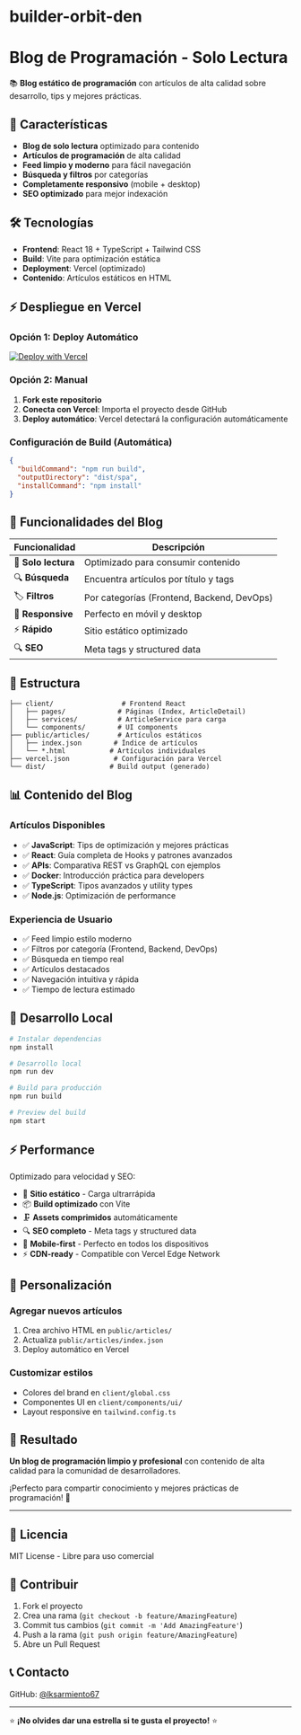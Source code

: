 # builder-orbit-den

# Blog de Programación - Solo Lectura

📚 **Blog estático de programación** con artículos de alta calidad sobre desarrollo, tips y mejores prácticas.

## 🚀 Características

- **Blog de solo lectura** optimizado para contenido
- **Artículos de programación** de alta calidad
- **Feed limpio y moderno** para fácil navegación
- **Búsqueda y filtros** por categorías
- **Completamente responsivo** (mobile + desktop)
- **SEO optimizado** para mejor indexación

## 🛠️ Tecnologías

- **Frontend**: React 18 + TypeScript + Tailwind CSS
- **Build**: Vite para optimización estática
- **Deployment**: Vercel (optimizado)
- **Contenido**: Artículos estáticos en HTML

## ⚡ Despliegue en Vercel

### Opción 1: Deploy Automático

[![Deploy with Vercel](https://vercel.com/button)](https://vercel.com/new/clone?repository-url=https://github.com/tu-usuario/builder-orbit-den)

### Opción 2: Manual

1. **Fork este repositorio**
2. **Conecta con Vercel**: Importa el proyecto desde GitHub
3. **Deploy automático**: Vercel detectará la configuración automáticamente

### Configuración de Build (Automática)

```json
{
  "buildCommand": "npm run build",
  "outputDirectory": "dist/spa",
  "installCommand": "npm install"
}
```

## 📱 Funcionalidades del Blog

| Funcionalidad       | Descripción                                |
| ------------------- | ------------------------------------------ |
| 📖 **Solo lectura** | Optimizado para consumir contenido         |
| 🔍 **Búsqueda**     | Encuentra artículos por título y tags      |
| 🏷️ **Filtros**      | Por categorías (Frontend, Backend, DevOps) |
| 📱 **Responsive**   | Perfecto en móvil y desktop                |
| ⚡ **Rápido**       | Sitio estático optimizado                  |
| 🔍 **SEO**          | Meta tags y structured data                |

## 🎯 Estructura

```
├── client/                 # Frontend React
│   ├── pages/             # Páginas (Index, ArticleDetail)
│   ├── services/          # ArticleService para carga
│   └── components/        # UI components
├── public/articles/       # Artículos estáticos
│   ├── index.json        # Índice de artículos
│   └── *.html           # Artículos individuales
├── vercel.json           # Configuración para Vercel
└── dist/                # Build output (generado)
```

## 📊 Contenido del Blog

### Artículos Disponibles

- ✅ **JavaScript**: Tips de optimización y mejores prácticas
- ✅ **React**: Guía completa de Hooks y patrones avanzados
- ✅ **APIs**: Comparativa REST vs GraphQL con ejemplos
- ✅ **Docker**: Introducción práctica para developers
- ✅ **TypeScript**: Tipos avanzados y utility types
- ✅ **Node.js**: Optimización de performance

### Experiencia de Usuario

- ✅ Feed limpio estilo moderno
- ✅ Filtros por categoría (Frontend, Backend, DevOps)
- ✅ Búsqueda en tiempo real
- ✅ Artículos destacados
- ✅ Navegación intuitiva y rápida
- ✅ Tiempo de lectura estimado

## 🚀 Desarrollo Local

```bash
# Instalar dependencias
npm install

# Desarrollo local
npm run dev

# Build para producción
npm run build

# Preview del build
npm start
```

## ⚡ Performance

Optimizado para velocidad y SEO:

- 🚀 **Sitio estático** - Carga ultrarrápida
- 📦 **Build optimizado** con Vite
- 🗜️ **Assets comprimidos** automáticamente
- 🔍 **SEO completo** - Meta tags y structured data
- 📱 **Mobile-first** - Perfecto en todos los dispositivos
- ⚡ **CDN-ready** - Compatible con Vercel Edge Network

## 🎨 Personalización

### Agregar nuevos artículos

1. Crea archivo HTML en `public/articles/`
2. Actualiza `public/articles/index.json`
3. Deploy automático en Vercel

### Customizar estilos

- Colores del brand en `client/global.css`
- Componentes UI en `client/components/ui/`
- Layout responsive en `tailwind.config.ts`

## 🎉 Resultado

**Un blog de programación limpio y profesional** con contenido de alta calidad para la comunidad de desarrolladores.

¡Perfecto para compartir conocimiento y mejores prácticas de programación! 🚀

---

## 📄 Licencia

MIT License - Libre para uso comercial

## 🤝 Contribuir

1. Fork el proyecto
2. Crea una rama (`git checkout -b feature/AmazingFeature`)
3. Commit tus cambios (`git commit -m 'Add AmazingFeature'`)
4. Push a la rama (`git push origin feature/AmazingFeature`)
5. Abre un Pull Request

## 📞 Contacto

GitHub: [@lksarmiento67](https://github.com/lksarmiento67)

---

⭐ **¡No olvides dar una estrella si te gusta el proyecto!** ⭐
